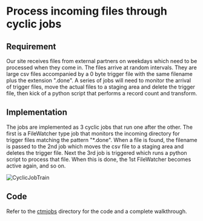 # Process incoming files through cyclic jobs

## Requirement

Our site receives files from external partners on weekdays which need to be processed when they come in. 
The files arrive at random intervals. They are large csv files accompanied by a 0 byte trigger file with the same filename plus the extension ".done". A series of jobs will need to monitor the arrival of trigger files, move the actual files to a staging area and delete the trigger file, then kick of a python script that performs a record count and transform.

## Implementation

The jobs are implemented as 3 cyclic jobs that run one after the other. The first is a FileWatcher type job that monitors the incoming directory for trigger files matching the pattern "*.done".  When a file is found, the filename is passed to the 2nd job which moves the csv file to a staging area and deletes the trigger file. Next the 3rd job is triggered which runs a python script to process that file. When this is done, the 1st FileWatcher becomes active again, and so on.

![CyclicJobTrain](/images/CyclicJobTrain.png)

## Code

Refer to the [ctmjobs](./ctmjobs/) directory for the code and a complete 
walkthrough.
